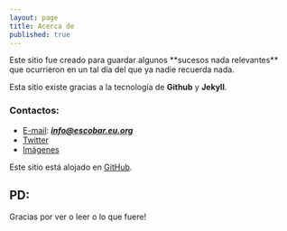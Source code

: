 ```yaml
---
layout: page
title: Acerca de
published: true
---
```

<p class="message">
Este sitio fue creado para guardar algunos **sucesos nada relevantes** que ocurrieron en un tal día del que ya nadie recuerda nada.
</p>

Esta sitio existe gracias a la tecnología de **Github** y **Jekyll**.

### Contactos:


* [E-mail](mailto:info@escobar.eu.org): _**info@escobar.eu.org**_
* [Twitter](https://twitter.com/DanielEscobarW)
* [Imágenes](http://daeshu.eu.org)

Este sitio está alojado en [GitHub](https://github.com/).

## PD:

Gracias por ver o leer o lo que fuere!
